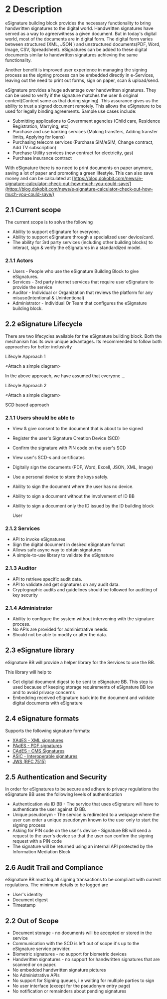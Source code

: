 # 2 Description

eSignature building block provides the necessary functionality to bring handwritten signatures to the digital world. Handwritten signatures have served as a way to agree/witness a given document. But in today's digital world, most of the documents are in digital form. The digital form varies between structured (XML, JSON ) and unstructured documents(PDF, Word, Image, CSV, Spreadsheet).  eSignatures can be added to these digital documents similar to handwritten signatures achieving the same functionality.



Another benefit is improved user experience in managing the signing process as the signing process can be embedded directly in e-Services, leaving out the need to print out forms, sign on paper, scan & upload/send.

eSignature provides a huge advantage over handwritten signatures. They can be used to verify if the signature matches the user & original content(Content same as that during signing). This assurance gives us the ability to trust a signed document remotely.  This allows the eSignature to be used for legally binding agreements. Sample use cases include:

* Submitting applications to Government agencies (Child care, Residence Registration, Marrying, etc)
* Purchase and use banking services (Making transfers, Adding transfer limits, Applying for loans)
* Purchasing telecom services (Purchase SIM/eSIM, Change contract, Add TV subscription)
* Purchase Utility services (new contract for electricity, gas)
* Purchase insurance contract

With eSignature there is no need to print documents on paper anymore, saving a lot of paper and promoting a green lifestyle. This can also save money and can be calculated at [https://blog.dokobit.com/news/e-signature-calculator-check-out-how-much-you-could-save/](https://blog.dokobit.com/news/e-signature-calculator-check-out-how-much-you-could-save/)

## 2.1 Current scope

The current scope is to solve the following&#x20;

* Ability to support eSignature for everyone.
* Ability to support eSignature through a specialized user device/card.
* The ability for 3rd party services (including other building blocks) to interact, sign & verify the eSignatures in a standardized model.

### 2.1.1 Actors

* Users - People who use the eSignature Building Block to give eSignatures.
* Services - 3rd party internet services that require user eSignature to provide the service
* Auditor - Individual or Organization that reviews the platform for any misuse(Intentional & Unintentional)
* Administrator - Individual Or Team that configures the eSignature building block.&#x20;

## 2.2 eSignature Lifecycle

There are two lifecycles available for the eSignature building block. Both the mechanism has its own unique advantages. Its recommended to follow both approaches for better inclusivity&#x20;

Lifecyle Approach 1

\<Attach a simple diagram>

In the above approach, we have assumed that everyone ...

Lifecyle Approach 2

\<Attach a simple diagram>

SCD based approach

### 2.1.1 Users should be able to

* View & give consent to the document that is about to be signed
* Register the user's Signature Creation Device (SCD)&#x20;
* Confirm the signature with PIN code on the user's SCD&#x20;
* View user's SCD-s and certificates
* Digitally sign the documents (PDF, Word, Excell, JSON, XML, Image)
* Use a personal device to store the keys safely.
* Ability to sign the document where the user has no device.&#x20;
* Ability to sign a document without the involvement of ID BB
*   Ability to sign a document only the ID issued by the ID building block

    User

### 2.1.2 Services &#x20;

* API to invoke eSignatures
* Sign the digital document in desired eSignature format
* Allows safe async way to obtain signatures
* A simple-to-use library to validate the eSignature

### 2.1.3 Auditor&#x20;

* API to retrieve specific audit data.
* API to validate and get signatures on any audit data.
* Cryptographic audits and guidelines should be followed for auditing of key security

### 2.1.4 Administrator&#x20;

* Ability to configure the system without intervening with the signature process.
* No APIs are provided for administrative needs.
* Should not be able to modify or alter the data.

## 2.3 eSignature library

eSignature BB will provide a helper library for the Services to use the BB.

This library will help to

* Get digital document digest to be sent to eSignature BB. This step is used because of keeping storage requirements of eSignature BB low and to avoid privacy concerns
* Embedding received eSignature back into the document and validate digital documents with eSignature

## 2.4 eSignature formats

Supports the following signature formats:

* [XAdES -  XML signatures](https://www.w3.org/TR/XAdES/)
* [PAdES - PDF signatures](https://www.iso.org/standard/67937.html)
* [CAdES - CMS Signatures](https://www.rfc-editor.org/rfc/rfc5126)
* [ASIC - Interoperable signatures](https://www.etsi.org/deliver/etsi\_en/319100\_319199/31916201/01.01.01\_60/en\_31916201v010101p.pdf)
* [JWS (RFC 7515)](https://www.rfc-editor.org/rfc/rfc7515)

## 2.5 Authentication and Security

In order for eSignatures to be secure and adhere to privacy regulations the eSignature BB uses the following levels of authentication

* Authentication via ID BB - The service that uses eSignature will have to authenticate the user against ID BB.
* Unique pseudonym - The service is redirected to a webpage where the user can enter a unique pseudonym known to the user only to start the signing process
* Asking for PIN code on the user's device - Signature BB will send a request to the user's device so that the user can confirm the signing request with a PIN code
* The signature will be returned using an internal API protected by the Information Mediation Block

## 2.6 Audit Trail and Compliance

eSignature BB must log all signing transactions to be compliant with current regulations. The minimum details to be logged are

* User's identity
* Document digest
* Timestamp

## 2.2 Out of Scope

* Document storage - no documents will be accepted or stored in the service
* Communication with the SCD is left out of scope it's up to the eSignature service provider.
* Biometric signatures - no support for biometric devices
* Handwritten signatures - no support for handwritten signatures that are scanned or on paper.&#x20;
* No embedded handwritten signature pictures
* No Administrative APIs
* No support for Signing queues, i.e waiting for multiple parties to sign
* No user interface (except for the pseudonym entry page)
* No notification or remainders about pending signatures













